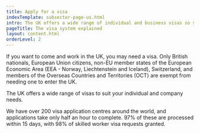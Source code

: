```yaml
---
title: Apply for a visa
indexTemplate: subsector-page-us.html
intro: The UK offers a wide range of individual and business visas so you can find the ones that work for you. The application process can take up to three months, so plan early. 
pageTitle: The visa system explained
layout: content.html
orderLevel: 2
---
```


If you want to come and work in the UK, you may need a visa. Only British nationals, European Union citizens, non-EU member states of the European Economic Area (EEA - Norway, Liechtenstein and Iceland), Switzerland, and members of the Overseas Countries and Territories (OCT) are exempt from needing one to enter the UK.

The UK offers a wide range of visas to suit your individual and company needs. 

We have over 200 visa application centres around the world, and applications take only half an hour to complete. 97% of these are processed within 15 days, with 98% of skilled worker visa requests granted. 
